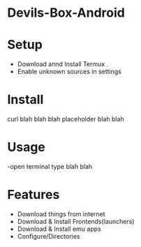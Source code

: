 # Devils-Box-Android

# Setup 
- Download annd Install Termux .
- Enable unknown sources in settings 

# Install 
curl blah blah blah placeholder blah blah 

# Usage 
-open terminal type 
   blah blah 
   
# Features 
- Download things from internet 
- Download & Install Frontends(launchers)
- Download & Install emu apps
- Configure/Directories 
